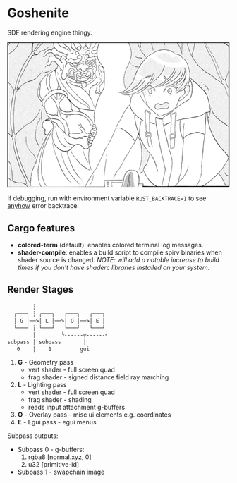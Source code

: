 # Goshenite

SDF rendering engine thingy.

![Goshenite](/assets/Goshenite.webp)

If debugging, run with environment variable `RUST_BACKTRACE=1` to see [anyhow](https://github.com/dtolnay/anyhow) error backtrace.

## Cargo features

- __colored-term__ (default): enables colored terminal log messages.
- __shader-compile__: enables a build script to compile spirv binaries when shader source is changed. _NOTE: will add a notable increase to build times if you don't have shaderc libraries installed on your system._

## Render Stages

```
        ┆
  ┌───┐ ┆ ┌───┐   ┌───┐   ┌───┐
  │ G │──>│ L │──>│ O │──>│ E │
  └───┘ ┆ └───┘   └───┘   └───┘
        ┆        ╰------┬------╯
subpass ┆ subpass       ┆
   0    ┆    1         gui
```

1. __G__ - Geometry pass
	- vert shader - full screen quad
	- frag shader - signed distance field ray marching
2. __L__ - Lighting pass
	- vert shader - full screen quad
	- frag shader - shading
	- reads input attachment g-buffers
3. __O__ - Overlay pass - misc ui elements e.g. coordinates
4. __E__ - Egui pass - egui menus

Subpass outputs:
- Subpass 0 - g-buffers:
	1. rgba8 [normal.xyz, 0]
	2. u32 [primitive-id]
- Subpass 1 - swapchain image
